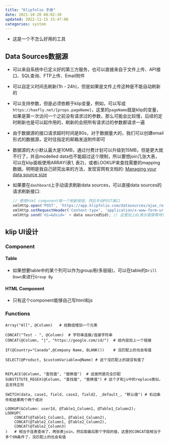 ```yaml
---
title: "Klipfolio 手册"
date: 2021-10-20 08:02:30
updated: 2022-11-15 15:47:00
categories: system
---
```

- 这是一个不怎么好用的工具

## Data Sources数据源

- 可以来自系统中已定义好的第三方服务，也可以直接来自于文件上传、API接口、SQL查询、FTP上传、Email附件

- 可以自定义时间去刷新(1h - 24h)，但是如果是文件上传这种是不能自动刷新的

- 可以支持参数，但是必须依赖于klip变量，例如，可以写成`https://haofly.net/{props.pageName}`，这里的`pageName`就是klip的变量，如果是第一次访问一个之前没有请求过的参数，那么可能会比较慢，后续的定时刷新也是可以起作用的，刷新的会把所有请求过的参数都请求一遍

- 由于数据源的接口请求超时时间是80s，对于数据量大的，我们可以创建email形式的数据源，定时往指定的邮箱发送附件即可

- 数据源的大小默认最大是10MB，通过付费计划可以升级到15MB，但是更大就不行了，并且modelled data也不能超过这个限制，所以要想join几张大表，可以在klip面板使用ARRAY(表1, 表2)，或者LOOKUP来查找需要的mapping数据。明明是我自己研究出来的方法，发现官网有文档的: [Managing your data source size](https://support.klipfolio.com/hc/en-us/articles/215548788-Klips-Managing-your-data-source-size)

- 如果要在`dashboard`上手动请求刷新data sources，可以直接data sources的请求刷新接口:

  ```javascript
  // 使用html component做一个刷新按钮，然后手动POST接口
  xmlHttp.open('POST', 'https://app.klipfolio.com/datasources/ajax_refresh_datasource', true);
  xmlHttp.setRequestHeader('Content-type', 'application/x-www-form-urlencoded');
  xmlHttp.send('di=&dsid=' + data source的id); // 这里加上di表示直接等待它完成，如果不加则是把它放入了刷新队列里面去
  ```

<!--more-->

## klip UI设计

### Component

#### Table

- 如果想要table中的某个列可以作为group用(多层级)，可以在table的`Drill Down`来进行`Group By`

#### HTML Component

- 只有这个component能够自己写html和js

### Functions

```shell
Array("All", @Column)	# 给数组增加一个元素

CONCAT("Test - ", @Column)	# 字符串连接/连接字符串
CONCAT(@Column, "|", "https://google.com/id/")	# 给内容加上一个链接

IF(@Country="Canada",@Company Name, BLANK())	# 没匹配上的也会有值

SELECT(@Product, $customVariable=@Name)	# 这个没匹配上的就没有值了


REPLACE(@Column, "查找值", "替换值")	# 这居然是完全匹配
SUBSTITUTE_REGEX(@Column, "查找值", "替换值")	# 这个才和js中的replace类似，且支持正则

SWITCH(data, case1, field, case2, field2, _default_, "默认值")	# 右边条件和结果两个两个成对

LOOKUP(&Column: userId, @Table1_Column1, @Table1_Column2);
LOOKUP(
	CONCAT(@Table1_Column1, @Table1_Column2),
	CONCAT(@Table2_Column1, @Table2_Column2),
	CONCAT(@Table2_Column3)
)	# 相当于连表查询了，两张表join，然后取最后那个字段的值，这里的CONCAT就相当于多个ON条件了，没匹配上的也会有值
```
